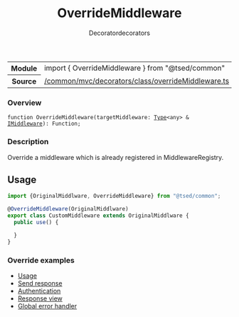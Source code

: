 
<header class="symbol-info-header"><h1 id="overridemiddleware">OverrideMiddleware</h1><label class="symbol-info-type-label decorator">Decorator</label><label class="api-type-label decorators" title="decorators">decorators</label></header>
<!-- summary -->
<section class="symbol-info"><table class="is-full-width"><tbody><tr><th>Module</th><td><div class="lang-typescript"><span class="token keyword">import</span> { OverrideMiddleware }&nbsp;<span class="token keyword">from</span>&nbsp;<span class="token string">"@tsed/common"</span></div></td></tr><tr><th>Source</th><td><a href="https://github.com/Romakita/ts-express-decorators/blob/v4.4.1/src//common/mvc/decorators/class/overrideMiddleware.ts#L0-L0">/common/mvc/decorators/class/overrideMiddleware.ts</a></td></tr></tbody></table></section>
<!-- overview -->


### Overview


<pre><code class="typescript-lang ">function <span class="token function">OverrideMiddleware</span><span class="token punctuation">(</span>targetMiddleware<span class="token punctuation">:</span> <a href="#api/core/type"><span class="token">Type</span></a><<span class="token keyword">any</span>> & <a href="#api/common/mvc/imiddleware"><span class="token">IMiddleware</span></a><span class="token punctuation">)</span><span class="token punctuation">:</span> Function<span class="token punctuation">;</span></code></pre>


<!-- Parameters -->

<!-- Description -->


### Description

Override a middleware which is already registered in MiddlewareRegistry.

## Usage

```typescript
import {OriginalMiddlware, OverrideMiddleware} from "@tsed/common";

@OverrideMiddleware(OriginalMiddlware)
export class CustomMiddleware extends OriginalMiddlware {
  public use() {

  }
}
```

### Override examples

* [Usage](docs/middlewares/override-middleware.md)
* [Send response](docs/middlewares/override/send-response.md)
* [Authentication](docs/middlewares/override/authentication.md)
* [Response view](docs/middlewares/override/response-view.md)
* [Global error handler](docs/middlewares/override/global-error-handler.md)

<!-- Members -->

